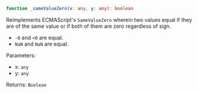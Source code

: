 ```typescript
function _sameValueZero(x: any, y: any): boolean
```

Reimplements ECMAScript's `SameValueZero` wherein two values equal if they are of the same value or if both of them are zero regardless of sign.

* `-0` and `+0` are equal.
* `NaN` and `NaN` are equal.

Parameters:
* x: `any`
* y: `any`

Returns: `Boolean`
